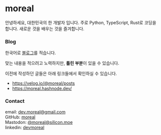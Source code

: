 ---
---

# moreal

안녕하세요, 대한민국의 한 개발자 입니다. 주로 Python, TypeScript, Rust로 코딩을 합니다. 새로운 것을 배우는 것을 즐겨합니다.

### Blog

한국어로 [블로그](@/blog/_index.md)를 적습니다.

맞는 내용을 적으려고 노력하지만, <strong>틀린 부분</strong>이 있을 수 있습니다.

이전에 작성하던 글들은 아래 링크들에서 확인하실 수 있습니다.

 - https://velog.io/@moreal/posts
 - https://moreal.hashnode.dev/

### Contact

email: dev.moreal@gmail.com  
GitHub: [moreal](https://github.com/moreal)  
Mastodon: [@moreal@silicon.moe](https://social.silicon.moe/@moreal)  
linkedin: [devmoreal](https://www.linkedin.com/in/devmoreal/)  
